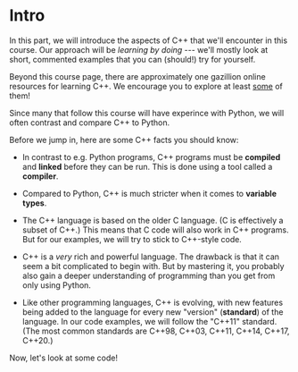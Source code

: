 # Intro

In this part, we will introduce the aspects of C++ that we'll encounter in this course. Our approach will be _learning by doing_ --- we'll mostly look at short, commented examples that you can (should!) try for yourself. 

Beyond this course page, there are approximately one gazillion online resources for learning C++. We encourage you to explore at least [some](online_resources.md) of them!

Since many that follow this course will have experince with Python, we will often contrast and compare C++ to Python.

Before we jump in, here are some C++ facts you should know:

- In contrast to e.g. Python programs, C++ programs must be **compiled** and **linked** before they can be run. This is done using a tool called a **compiler**.

- Compared to Python, C++ is much stricter when it comes to **variable types**.

- The C++ language is based on the older C language. (C is effectively a subset of C++.) This means that C code will also work in C++ programs. But for our examples, we will try to stick to C++-style code.

- C++ is a _very_ rich and powerful language. The drawback is that it can seem a bit complicated to begin with. But by mastering it, you probably also gain a deeper understanding of programming than you get from only using Python.

- Like other programming languages, C++ is evolving, with new features being added to the language for every new "version" (**standard**) of the language. In our code examples, we will follow the "C++11" standard. (The most common standards are C++98, C++03, C++11, C++14, C++17, C++20.)

Now, let's look at some code!


